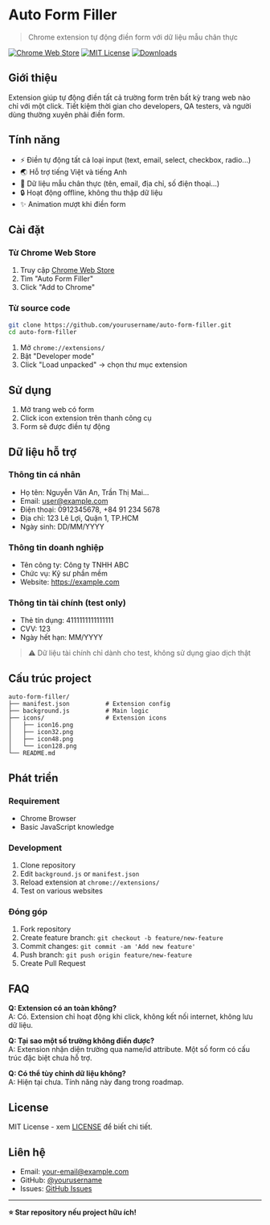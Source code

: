 # Auto Form Filler

> Chrome extension tự động điền form với dữ liệu mẫu chân thực

[![Chrome Web Store](https://img.shields.io/chrome-web-store/v/your-extension-id?style=flat-square)](https://chrome.google.com/webstore)
[![MIT License](https://img.shields.io/badge/license-MIT-blue.svg?style=flat-square)](LICENSE)
[![Downloads](https://img.shields.io/chrome-web-store/d/your-extension-id?style=flat-square)](https://chrome.google.com/webstore)

## Giới thiệu

Extension giúp tự động điền tất cả trường form trên bất kỳ trang web nào chỉ với một click. Tiết kiệm thời gian cho developers, QA testers, và người dùng thường xuyên phải điền form.

## Tính năng

- ⚡ Điền tự động tất cả loại input (text, email, select, checkbox, radio...)
- 🌏 Hỗ trợ tiếng Việt và tiếng Anh
- 🎯 Dữ liệu mẫu chân thực (tên, email, địa chỉ, số điện thoại...)
- 🔒 Hoạt động offline, không thu thập dữ liệu
- ✨ Animation mượt khi điền form

## Cài đặt

### Từ Chrome Web Store
1. Truy cập [Chrome Web Store](https://chrome.google.com/webstore)
2. Tìm "Auto Form Filler"  
3. Click "Add to Chrome"

### Từ source code
```bash
git clone https://github.com/yourusername/auto-form-filler.git
cd auto-form-filler
```
1. Mở `chrome://extensions/`
2. Bật "Developer mode"
3. Click "Load unpacked" → chọn thư mục extension

## Sử dụng

1. Mở trang web có form
2. Click icon extension trên thanh công cụ
3. Form sẽ được điền tự động

## Dữ liệu hỗ trợ

### Thông tin cá nhân
- Họ tên: Nguyễn Văn An, Trần Thị Mai...
- Email: user@example.com
- Điện thoại: 0912345678, +84 91 234 5678
- Địa chỉ: 123 Lê Lợi, Quận 1, TP.HCM
- Ngày sinh: DD/MM/YYYY

### Thông tin doanh nghiệp
- Tên công ty: Công ty TNHH ABC
- Chức vụ: Kỹ sư phần mềm
- Website: https://example.com

### Thông tin tài chính (test only)
- Thẻ tín dụng: 4111111111111111
- CVV: 123
- Ngày hết hạn: MM/YYYY

> ⚠️ Dữ liệu tài chính chỉ dành cho test, không sử dụng giao dịch thật

## Cấu trúc project

```
auto-form-filler/
├── manifest.json          # Extension config
├── background.js          # Main logic
├── icons/                 # Extension icons
│   ├── icon16.png
│   ├── icon32.png
│   ├── icon48.png
│   └── icon128.png
└── README.md
```

## Phát triển

### Requirement
- Chrome Browser
- Basic JavaScript knowledge

### Development
1. Clone repository
2. Edit `background.js` or `manifest.json`
3. Reload extension at `chrome://extensions/`
4. Test on various websites

### Đóng góp
1. Fork repository
2. Create feature branch: `git checkout -b feature/new-feature`
3. Commit changes: `git commit -am 'Add new feature'`
4. Push branch: `git push origin feature/new-feature`
5. Create Pull Request

## FAQ

**Q: Extension có an toàn không?**  
A: Có. Extension chỉ hoạt động khi click, không kết nối internet, không lưu dữ liệu.

**Q: Tại sao một số trường không điền được?**  
A: Extension nhận diện trường qua name/id attribute. Một số form có cấu trúc đặc biệt chưa hỗ trợ.

**Q: Có thể tùy chỉnh dữ liệu không?**  
A: Hiện tại chưa. Tính năng này đang trong roadmap.

## License

MIT License - xem [LICENSE](LICENSE) để biết chi tiết.

## Liên hệ

- Email: your-email@example.com
- GitHub: [@yourusername](https://github.com/yourusername)
- Issues: [GitHub Issues](https://github.com/yourusername/auto-form-filler/issues)

---

**⭐ Star repository nếu project hữu ích!**
